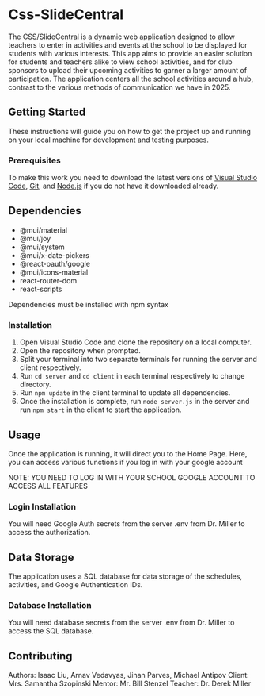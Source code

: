# Css-SlideCentral

The CSS/SlideCentral is a dynamic web application designed to allow teachers to enter in activities and events at the school to be displayed for students with various interests. This app aims to provide an easier solution for students and teachers alike to view school activities, and for club sponsors to upload their upcoming activities to garner a larger amount of participation. The application centers all the school activities around a hub, contrast to the various methods of communication we have in 2025.

## Getting Started

These instructions will guide you on how to get the project up and running on your local machine for development and testing purposes.

### Prerequisites

To make this work you need to download the latest versions of [Visual Studio Code](https://code.visualstudio.com/download), [Git](https://git-scm.com/downloads), and [Node.js](https://nodejs.org/en) if you do not have it downloaded already.

## Dependencies
* @mui/material
* @mui/joy
* @mui/system
* @mui/x-date-pickers
* @react-oauth/google
* @mui/icons-material
* react-router-dom
* react-scripts

Dependencies must be installed with npm syntax

### Installation

1. Open Visual Studio Code and clone the repository on a local computer.
2. Open the repository when prompted.
3. Split your terminal into two separate terminals for running the server and client respectively.
4. Run  `cd server` and `cd client` in each terminal respectively to change directory.
5. Run `npm update` in the client terminal to update all dependencies.
6. Once the installation is complete, run `node server.js` in the server and run `npm start` in the client to start the application.

## Usage

Once the application is running, it will direct you to the Home Page. Here, you can access various functions if you log in with your google account

NOTE: YOU NEED TO LOG IN WITH YOUR SCHOOL GOOGLE ACCOUNT TO ACCESS ALL FEATURES

### Login Installation

You will need Google Auth secrets from the server .env from Dr. Miller to access the authorization.

## Data Storage

The application uses a SQL database for data storage of the schedules, activities, and Google Authentication IDs.

### Database Installation

You will need database secrets from the server .env from Dr. Miller to access the SQL database.

## Contributing

Authors: Isaac Liu, Arnav Vedavyas, Jinan Parves, Michael Antipov
Client: Mrs. Samantha Szopinski
Mentor: Mr. Bill Stenzel
Teacher: Dr. Derek Miller
